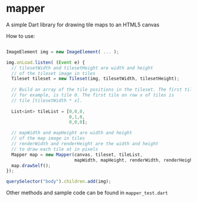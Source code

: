 mapper
======

A simple Dart library for drawing tile maps to an HTML5 canvas

How to use:

```javascript

ImageElement img = new ImageElement( ... );

img.onLoad.listen( (Event e) {
  // tilesetWidth and tilesetHeight are width and height 
  // of the tileset image in tiles
  Tileset tileset = new Tileset(img, tilesetWidth, tilesetHeight);
  
  // Build an array of the tile positions in the tileset. The first tile,
  // for example, is tile 0. The first tile on row x of tiles is
  // tile [tilesetWidth * x].
  
  List<int> tileList = [0,0,0,
                        0,1,0,
                        0,0,0];

  // mapWidth and mapHeight are width and height 
  // of the map image in tiles
  // renderWidth and renderHeight are the width and height
  // to draw each tile at in pixels
  Mapper map = new Mapper(canvas, tileset, tileList,
                          mapWidth, mapHeight, renderWidth, renderHeight);
  map.drawSelf();
});

querySelector("body").children.add(img);
```

Other methods and sample code can be found in `mapper_test.dart`
